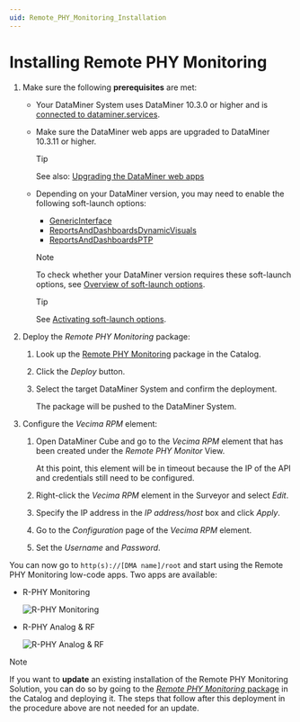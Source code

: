 ```yaml
---
uid: Remote_PHY_Monitoring_Installation
---
```

# Installing Remote PHY Monitoring

1. Make sure the following **prerequisites** are met:

   - Your DataMiner System uses DataMiner 10.3.0 or higher and is [connected to dataminer.services](xref:Connecting_your_DataMiner_System_to_the_cloud).

   - Make sure the DataMiner web apps are upgraded to DataMiner 10.3.11 or higher.

     > [!TIP]
     > See also: [Upgrading the DataMiner web apps](xref:Upgrading_Downgrading_Webapps)

   - Depending on your DataMiner version, you may need to enable the following soft-launch options:

     - [GenericInterface](xref:Overview_of_Soft_Launch_Options#genericinterface)
     - [ReportsAndDashboardsDynamicVisuals](xref:Overview_of_Soft_Launch_Options#reportsanddashboardsdynamicvisuals)
     - [ReportsAndDashboardsPTP](xref:Overview_of_Soft_Launch_Options#reportsanddashboardsptp)

     > [!NOTE]
     > To check whether your DataMiner version requires these soft-launch options, see [Overview of soft-launch options](xref:Overview_of_Soft_Launch_Options).

     > [!TIP]
     > See [Activating soft-launch options](xref:Activating_Soft_Launch_Options).

1. Deploy the *Remote PHY Monitoring* package:

   1. Look up the [Remote PHY Monitoring](https://catalog.dataminer.services/details/4abaa31f-faa6-44d1-a737-7eebb8fdb649) package in the Catalog.

   1. Click the *Deploy* button.

   1. Select the target DataMiner System and confirm the deployment.

      The package will be pushed to the DataMiner System.

1. Configure the *Vecima RPM* element:

   1. Open DataMiner Cube and go to the *Vecima RPM* element that has been created under the *Remote PHY Monitor* View.

      At this point, this element will be in timeout because the IP of the API and credentials still need to be configured.

   1. Right-click the *Vecima RPM* element in the Surveyor and select *Edit*.

   1. Specify the IP address in the *IP address/host* box and click *Apply*.

   1. Go to the *Configuration* page of the *Vecima RPM* element.

   1. Set the *Username* and *Password*.

You can now go to `http(s)://[DMA name]/root` and start using the Remote PHY Monitoring low-code apps. Two apps are available:

- R-PHY Monitoring

  ![R-PHY Monitoring](~/dataminer/images/R-PHY_Monitoring.png)

- R-PHY Analog & RF

  ![R-PHY Analog & RF](~/dataminer/images/R-PHY_Analog_RF.png)

> [!NOTE]
> If you want to **update** an existing installation of the Remote PHY Monitoring Solution, you can do so by going to the [*Remote PHY Monitoring* package](https://catalog.dataminer.services/details/4abaa31f-faa6-44d1-a737-7eebb8fdb64) in the Catalog and deploying it. The steps that follow after this deployment in the procedure above are not needed for an update.
